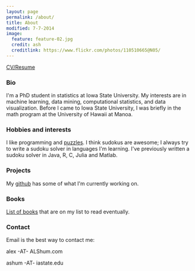 ```yaml
---
layout: page
permalink: /about/
title: About
modified: 7-7-2014
image:
  feature: feature-02.jpg
  credit: ash
  creditlink: https://www.flickr.com/photos/110510665@N05/
---
```


[CV/Resume](/images/other/Shum_net.pdf)

### Bio
I'm a PhD student in statistics at Iowa State University.  My interests are in machine learning, data mining, computational statistics, and data visualization.  Before I came to Iowa State University, I was briefly in the math program at the University of Hawaii at Manoa.  

### Hobbies and interests
I like programming and [puzzles](http://projecteuler.net).  I think sudokus are awesome; I always try to write a sudoku solver in languages I'm learning.  I've previously written a sudoku solver in Java, R, C, Julia and Matlab.  

### Projects
My [github](http://www.github.com/ALShum) has some of what I'm currently working on.

### Books
[List of books](http://amzn.com/w/2J5XOKS2XTJT7) that are on my list to read eventually.

### Contact
Email is the best way to contact me: 

alex -AT- ALShum.com 

ashum -AT- iastate.edu